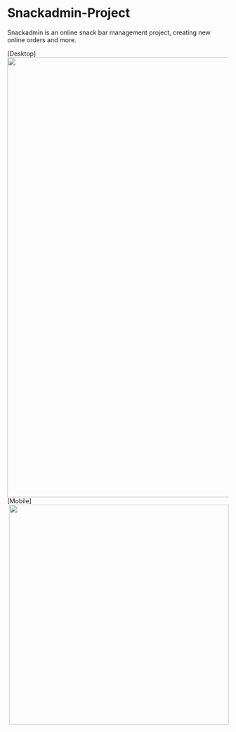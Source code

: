 # Snackadmin-Project
 Snackadmin is an online snack bar management project, creating new online orders and more.

[Desktop]
<img align="left" height="1000em" src="https://user-images.githubusercontent.com/100738882/232190380-2a2a87cd-55d9-4c9b-9bcd-403d89a4ad93.png">

[Mobile]
<img align="right" height="500em" src="https://user-images.githubusercontent.com/100738882/232190380-2a2a87cd-55d9-4c9b-9bcd-403d89a4ad93.png">
